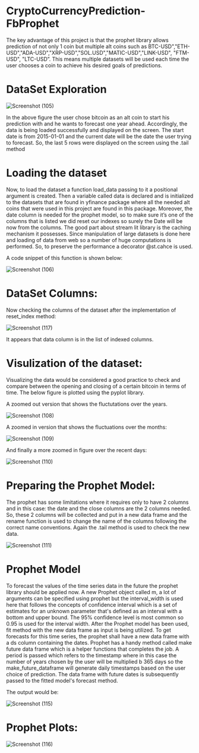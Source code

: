 # CryptoCurrencyPrediction-FbProphet
The key advantage of this project is that the prophet library allows prediction of not only 1 coin but multiple alt coins such as BTC-USD","ETH-USD","ADA-USD","XRP-USD","SOL.USD","MATIC-USD","LINK-USD", "FTM-USD", "LTC-USD”. This means multiple datasets will be used each time the user chooses a coin to achieve his desired goals of predictions.
# DataSet Exploration 
![Screenshot (105)](https://user-images.githubusercontent.com/88887839/156530654-f9b5e9e5-46b2-4ae3-9cf1-04c49ce99d15.png)

In the above figure the user chose bitcoin as an alt coin to start his prediction with and he wants to forecast one year ahead. Accordingly, the data is being loaded successfully and displayed on the screen. The start date is from 2015-01-01 and the current date will be the date the user trying to forecast. So, the last 5 rows were displayed on the screen using the .tail method

# Loading the dataset

Now, to load the dataset a function load_data passing to it a positional argument is created. Then a variable called data is declared and is initialized to the datasets that are found in yfinance package where all the needed alt coins that were used in this project are found in this package. Moreover, the date column is needed for the prophet model, so to make sure it’s one of the columns that is listed we did reset our indexes so surely the Date will be now from the columns. The good part about stream lit library is the caching mechanism it possesses. Since manipulation of large datasets is done here and loading of data from web so a number of huge computations is performed. So, to preserve the performance a decorator @st.cahce is used.

A code snippet of this function is shown below:

![Screenshot (106)](https://user-images.githubusercontent.com/88887839/156532270-7dc1b395-0811-4237-be4d-b88fa3507d4f.png)

# DataSet Columns:
Now checking the columns of the dataset after the implementation of reset_index method:

![Screenshot (117)](https://user-images.githubusercontent.com/88887839/156533411-ef882139-a8a0-4794-ae3c-0f5f643b16e3.png)

It appears that data column is in the list of indexed columns. 

# Visulization of the dataset: 
Visualizing the data would be considered a good practice to check and compare between the opening and closing of a certain bitcoin in terms of time. The below figure is plotted using the pyplot library.

A zoomed out version that shows the fluctutations over the years.

![Screenshot (108)](https://user-images.githubusercontent.com/88887839/156534045-7b06a346-a949-44ac-b589-4e5d857fa827.png)

A zoomed in version that shows the fluctuations over the months:

![Screenshot (109)](https://user-images.githubusercontent.com/88887839/156534278-066ab8af-e049-43fb-b7fc-dc030d2841ab.png)

And finally a more zoomed in figure over the recent days:

![Screenshot (110)](https://user-images.githubusercontent.com/88887839/156534747-002f0ec8-07d3-4826-82ae-040104e48536.png)

# Preparing the Prophet Model: 
The prophet has some limitations where it requires only to have 2 columns and in this case: the date and the close columns are the 2 columns needed. So, these 2 columns will be collected and put in a new data frame and the rename function is used to change the name of the columns following the correct name conventions. Again the .tail method is used to check the new data.

![Screenshot (111)](https://user-images.githubusercontent.com/88887839/156534860-67a1e4e8-9ccc-4f92-8004-c4fea7623365.png)

# Prophet Model

To forecast the values of the time series data in the future the prophet library should be applied now. A new Prophet object called m, a lot of arguments can be specified using prophet but the interval_width is used here that follows the concepts of confidence interval which is a set of estimates for an unknown parameter that's defined as an interval with a bottom and upper bound. The 95% confidence level is most common so 0.95 is used for the interval width. After the Prophet model has been used, fit method with the new data frame as input is being utilized. To get forecasts for this time series, the prophet shall have a new data frame with a ds column containing the dates. Prophet has a handy method called make future data frame which is a helper functions that completes the job. A period is passed which refers to the timestamp where in this case the number of years chosen by the user will be multiplied b 365 days so the make_future_dataframe will generate daily timestamps based on the user choice of prediction. The data frame with future dates is subsequently passed to the fitted model's forecast method.

The output would be: 

![Screenshot (115)](https://user-images.githubusercontent.com/88887839/156535478-74a9c9ea-3e5f-4b31-908f-4d0fe04cbc41.png)

# Prophet Plots: 

![Screenshot (116)](https://user-images.githubusercontent.com/88887839/156535989-d6b6d9b3-35fb-4135-8438-ea3e6f1ab328.png)


